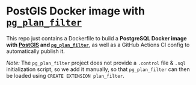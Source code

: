 # PostGIS Docker image with [`pg_plan_filter`](https://github.com/pgexperts/pg_plan_filter)

This repo just contains a Dockerfile to build a **PostgreSQL Docker image with [PostGIS](https://www.postgis.net) and [`pg_plan_filter`](https://github.com/pgexperts/pg_plan_filter)**, as well as a GitHub Actions CI config to automatically publish it.

*Note:* The `pg_plan_filter` project does not provide a `.control` file & `.sql` initialization script, so we add it manually, so that `pg_plan_filter` can then be loaded using `CREATE EXTENSION plan_filter`.
